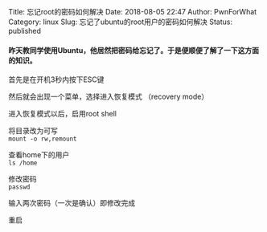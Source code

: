 Title: 忘记root的密码如何解决
Date: 2018-08-05 22:47
Author: PwnForWhat
Category: linux
Slug: 忘记了ubuntu的root用户的密码如何解决
Status: published

#### 昨天教同学使用Ubuntu，他居然把密码给忘记了。于是便顺便了解了一下这方面的知识。

首先是在开机3秒内按下ESC键

然后就会出现一个菜单，选择进入恢复模式 （recovery mode）

进入恢复模式以后，启用root shell

将目录改为可写  
`mount -o rw,remount `

查看home下的用户  
`ls /home`

修改密码  
`passwd`

输入两次密码（一次是确认）即修改完成

重启